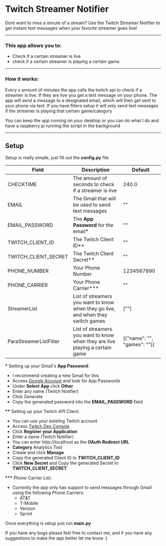 # Twitch Streamer Notifier
Dont want to miss a minute of a stream? Use the Twitch Streamer Notifier to get instant text messages when your favorite streamer goes live!

---

### This app allows you to:
- Check if a certain streamer is live
- check if a certain streamer is playing a certain game

---

### How it works:
Every x amount of minutes the app calls the twitch api to check if a streamer is live. If they are live you get a text message on your phone. The app will send a message to a designated email, which will then get sent to your phone via text. If you have filters setup it will only send text messages if the streamer is playing that certain game/category

You can keep the app running on your desktop or you can do what I do and have a raspberry pi running the script in the background

---

## Setup
Setup is really simple, just fill out the __config.py__ file

| Field      | Description | Default |
| ----------- | ----------- | ----------- |
| CHECKTIME      | The amount of seconds to check if a streamer is live       | 240.0 |
| EMAIL   | The Gmail that will be used to send text messages        | "" |
| EMAIL_PASSWORD   | The __App Password__ for the email*        | "" |
| TWITCH_CLIENT_ID   | The Twitch Client ID**        | "" |
| TWITCH_CLIENT_SECRET   | The Twitch Client Secret**       | "" |
| PHONE_NUMBER   | Your Phone Number        | 1234567890 |
| PHONE_CARRIER   | Your Phone Carrier***        | "" |
| StreamerList   | List of streamers you want to know when they go live, and when they switch games        | [""] |
| ParaStreamerListFilter   | List of streamers you want to know when they are live playing a certain game       | [{"name": "", "games": ""}] |

__*__ Setting up your Gmail's __App Password__:
- I recommend creating a new Gmail for this
- Access [Google Account](https://myaccount.google.com/u/1/security) and look for App Passwords
- Under __Select App__ click __Other__
- Enter any name (Twitch Notifier)
- Click Generate
- Copy the generated password into the __EMAIL_PASSWORD__ field

__**__ Setting up your Twitch API Client:
- You can use your existing Twitch account
- Access [Twitch Dev Console](https://dev.twitch.tv/console)
- Click __Register your Application__
- Enter a name (Twitch Notifier)
- You can enter http://localhost as the __OAuth Redirect URL__
- __Category__ Analytics Tool
- Create and click __Manage__
- Copy the generated Client ID to __TWITCH_CLIENT_ID__
- Click __New Secret__ and Copy the generated Secret to __TWITCH_CLIENT_SECRET__

__***__ Phone Carrier List:
- Currently the app only has support to send messages through Gmail using the following Phone Carriers:
  - AT&T
  - T-Mobile
  - Verizon
  - Sprint
  
Once everything is setup just run __main.py__

If you have any bugs please feel free to contact me, and if you have any suggestions to make the app better let me know :)
